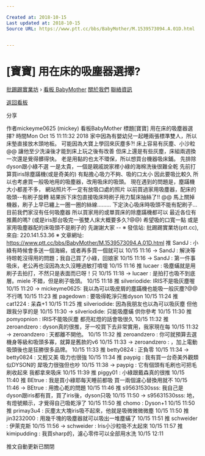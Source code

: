 ```yaml
---

Created at: 2018-10-15
Last updated at: 2018-10-15
Source URL: https://www.ptt.cc/bbs/BabyMother/M.1539573094.A.01D.html


---
```


# [寶寶] 用在床的吸塵器選擇?


[批踢踢實業坊](https://www.ptt.cc/bbs/) › [看板 BabyMother](https://www.ptt.cc/bbs/BabyMother/index.html) [關於我們](https://www.ptt.cc/about.html) [聯絡資訊](https://www.ptt.cc/contact.html)

[返回看板](https://www.ptt.cc/bbs/BabyMother/index.html)

分享

作者mickeyme0625 (mickey)
看板BabyMother
標題\[寶寶\] 用在床的吸塵器選擇?
時間Mon Oct 15 11:11:32 2018
家中因為有嬰幼兒一起睡兩張標準雙人，所以床墊直接放木頭地板。 可能因為大寶上學回來灰塵多?! 床上容易有灰塵、小沙粒@@ 讓他至少洗澡後才能到床上玩之後有改善 但床上還是有些灰塵，床組兩週換一次還是覺得髒得快。 老是用黏的也太不環保，所以想買台機器吸床鋪。 先排除dyson跟小綠不選 一是太貴，一個是親戚說家裡小綠的海棉洗後很難全乾 先前打算買iris除塵蹣機(或是奇美的) 有點擔心吸力不夠、吸的口太小 因此要吸比較久 所以也考慮買一般吸地用的吸塵器，改用吸床的吸頭。 現在遇到的問題是，塵蹣機大小都差不多， 網站照片不一定有放吸口處的照片 以前買過家用吸塵器，配床的吸頭--有刷子旋轉 結果拆下床包直接吸床時刷子用力幫床抽絲了!! @@ 馬上關掉機器，刷子上早已纏上一圈一圈的絲線......... 下定決心吸床時吸頭不能有配刷子... 目前我們家沒有任何吸塵器 所以買家用的或單買床的除塵蹣機都可以 最近各位有推薦的嗎? (或是iris那台吸完一張雙人床大概要多久?@@) 希望吸的口寬一點 或是家用吸塵器配的床吸頭不是刷子的 先謝謝大家 -- ※ 發信站: 批踢踢實業坊(ptt.cc), 來自: 220.141.53.36 ※ 文章網址: <https://www.ptt.cc/bbs/BabyMother/M.1539573094.A.01D.html>
推 SandJ : 小綠有時候會多送一個海綿，或者再多買一個就可以 10/15 11:16
→ SandJ : 解決等待晾乾沒得用的問題；我自己買了小綠，回娘家 10/15 11:16
→ SandJ : 第一件事吸床，老公再也沒因為太久沒睡過敏打噴嚏 10/15 11:16
推 lucaer : 吸塵蟎就是用刷子去拍打，不然只是表面而已呀！只 10/15 11:18
→ lucaer : 是拍打也吸不到底層。miele 不錯，但是刷子吸頭。 10/15 11:18
推 silveriodide: IRIS不是吸灰塵喔 10/15 11:20
→ mickeyme0625: 我以為可以吸皮屑的塵蹣機也能吸一般灰塵?@@不行嗎 10/15 11:23
推 pagedown : 要吸得乾淨只推dyson 10/15 11:24
推 cat1224 : 呆森+1 10/15 11:25
推 silveriodide: 因為我朋友也以為可以吸灰塵 但他跟我分享的是 10/15 11:30
→ silveriodide: 只能吸塵蟎 供你參考 10/15 11:30
推 pomyopnion : IRIS不能吸灰塵 都亮紅燈的話會吸很久 10/15 11:32
推 zeroandzero : dyson真的很推，牙一咬買下去非常實用，我家現在每 10/15 11:32
→ zeroandzero : 天都離不開他。 10/15 11:32
推 zeroandzero : 你可就預算去選機身等級和吸頭多寡，就算是舊款的v6 10/15 11:33
→ zeroandzero : ，加上電動吸頭後也是狂勝很多品牌。 10/15 11:33
推 betty0824 : 正負零 10/15 11:34
→ betty0824 : 又輕又美 吸力也很強 10/15 11:34
推 paypig : 我有買一台奇美外觀類似DYSON的 犀吸力很強但也吵 10/15 11:38
→ paypig : 它有個頭有毛刷也可把毛刷收起來 我都拿來吸床 10/15 11:39
推 piggy01 : 小綠跟戴森真的很推 10/15 11:40
推 BEtrue : 我是買小綠耶每天睡前都吸 買一兩個濾心替換用就不 10/15 11:46
→ BEtrue : 用擔心乾的問題 10/15 11:46
推 s95631530sss: 我自己是dyson跟iris都有買，買了iris後，dyson只吸 10/15 11:50
→ s95631530sss: 地，有燈號顯示，才覺得自己吸乾淨了 10/15 11:50
推 chomo : Dyson+1 10/15 11:50
推 primay3u4 : 灰塵太大塊iris吸不起來，他就是吸微微微微塵 10/15 11:50
推 jin3232000 : 用幾千塊的吸塵器就可以吸出一堆塵蟎了 10/15 11:51
推 schweider : 伊萊克斯 10/15 11:56
→ schweider : Iris小沙粒吸不太起來 10/15 11:57
推 kimipudding : 我買sharp的，濾心零件可以全部用水洗 10/15 12:11

推文自動更新已關閉

